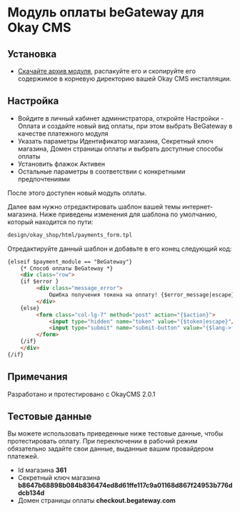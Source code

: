 # Модуль оплаты beGateway для Okay CMS

## Установка

  * [Скачайте архив модуля](https://github.com/beGateway/okaycms-payment-module/raw/master/okaycms-payment-module.zip), распакуйте его и скопируйте его содержимое в корневую директорию вашей Okay CMS инсталляции.

## Настройка

  * Войдите в личный кабинет администратора, откройте Настройки - Оплата и создайте новый вид оплаты, при этом выбрать BeGateway в качестве платежного модуля
  * Указать параметры Идентификатор магазина, Секретный ключ магазина, Домен страницы оплаты и выбрать доступные способы оплаты
  * Установить флажок Активен
  * Остальные параметры в соответствии с конкретными предпочтениями

После этого доступен новый модуль оплаты.

Далее вам нужно отредактировать шаблон вашей темы интернет-магазина. Ниже приведены изменения для шаблона по умолчанию, который находится по пути:

```bash
design/okay_shop/html/payments_form.tpl
```

Отредактируйте данный шаблон и добавьте в его конец следующий код:

```html
{elseif $payment_module == "BeGateway"}
    {* Способ оплаты BeGateway *}
    <div class="row">
    {if $error }
         <div class="message_error">
             Ошибка получения токена на оплату! {$error_message|escape}
         </div>
    {else}
         <form class="col-lg-7" method="post" action="{$action}">
             <input type="hidden" name="token" value="{$token|escape}"/>
             <input type="submit" name="submit-button" value="{$lang->form_to_pay}" class="button">
         </form>
    {/if}
    </div>
{/if}
```

## Примечания

Разработано и протестировано c OkayCMS 2.0.1

## Тестовые данные

Вы можете использовать приведенные ниже тестовые данные, чтобы протестировать оплату. При переключении в рабочий режим обязательно задайте свои данные, выданные вашим провайдером платежей.

  * Id магазина __361__
  * Секретный ключ магазина __b8647b68898b084b836474ed8d61ffe117c9a01168d867f24953b776ddcb134d__
  * Домен страницы оплаты __checkout.begateway.com__
